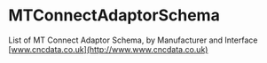 # MTConnectAdaptorSchema
List of MT Connect Adaptor Schema, by Manufacturer and Interface
[www.cncdata.co.uk](http://www.www.cncdata.co.uk)
